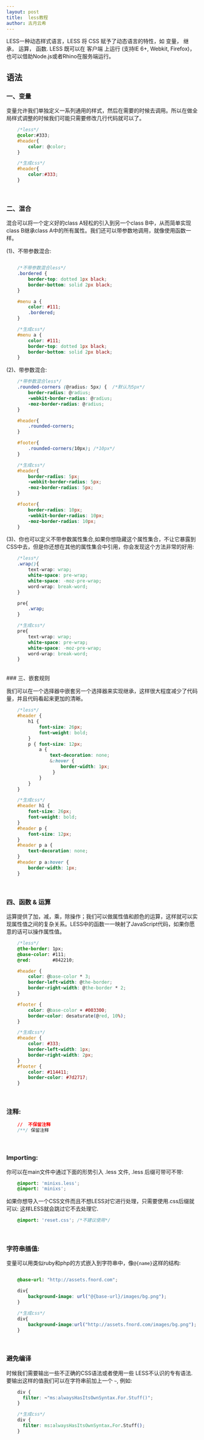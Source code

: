 ```yaml
---
layout: post
title:  less教程
author: 古月云希
---
```


LESS一种动态样式语言，LESS 将 CSS 赋予了动态语言的特性，如 变量， 继承， 运算， 函数. LESS 既可以在 客户端 上运行 (支持IE 6+, Webkit, Firefox)，也可以借助Node.js或者Rhino在服务端运行。


## 语法

### 一、变量

变量允许我们单独定义一系列通用的样式，然后在需要的时候去调用。所以在做全局样式调整的时候我们可能只需要修改几行代码就可以了。

```css
    /*less*/
    @color:#333;
    #header{
        color: @color;
    }

    /*生成css*/
    #header{
        color:#333;
    }
```

<br/>

### 二、混合

混合可以将一个定义好的class A轻松的引入到另一个class B中，从而简单实现class B继承class A中的所有属性。我们还可以带参数地调用，就像使用函数一样。


(1)、不带参数混合:

```css

    /*不带参数混合less*/
    .bordered {
        border-top: dotted 1px black;
        border-bottom: solid 2px black;
    }

    #menu a {
        color: #111;
        .bordered;
    }

    /*生成css*/
    #menu a {
        color: #111;
        border-top: dotted 1px black;
        border-bottom: solid 2px black;
    }

```

(2)、带参数混合:

```css
    /*带参数混合less*/
    .rounded-corners (@radius: 5px) {  /*默认为5px*/
        border-radius: @radius;
        -webkit-border-radius: @radius;
        -moz-border-radius: @radius;
    }

    #header{
        .rounded-corners;
    }

    #footer{
        .rounded-corners(10px); /*10px*/
    }

    /*生成css*/
    #header{
        border-radius: 5px;
        -webkit-border-radius: 5px;
        -moz-border-radius: 5px;
    }

    #footer{
        border-radius: 10px;
        -webkit-border-radius: 10px;
        -moz-border-radius: 10px;
    }
```

(3)、你也可以定义不带参数属性集合,如果你想隐藏这个属性集合，不让它暴露到CSS中去，但是你还想在其他的属性集合中引用，你会发现这个方法非常的好用:

```css
    /*less*/
    .wrap(){
        text-wrap: wrap;
        white-space: pre-wrap;
        white-space: -moz-pre-wrap;
        word-wrap: break-word;
    }

    pre{
        .wrap;
    }

    /*生成css*/
    pre{
        text-wrap: wrap;
        white-space: pre-wrap;
        white-space: -moz-pre-wrap;
        word-wrap: break-word;
    }
```

<br/>
### 三、嵌套规则

我们可以在一个选择器中嵌套另一个选择器来实现继承，这样很大程度减少了代码量，并且代码看起来更加的清晰。

```css
    /*less*/
    #header {
        h1 {
            font-size: 26px;
            font-weight: bold;
        }
        p { font-size: 12px;
            a { 
                text-decoration: none;
                &:hover { 
                    border-width: 1px;
                 }
            }
        }
    }

    /*生成css*/
    #header h1 {
        font-size: 26px;
        font-weight: bold;
    }
    #header p {
        font-size: 12px;
    }
    #header p a {
        text-decoration: none;
    }
    #header p a:hover {
        border-width: 1px;
    }
```

<br/>

### 四、函数 & 运算

运算提供了加，减，乘，除操作；我们可以做属性值和颜色的运算，这样就可以实现属性值之间的复杂关系。LESS中的函数一一映射了JavaScript代码，如果你愿意的话可以操作属性值。

```css
    /*less*/
    @the-border: 1px;
    @base-color: #111;
    @red:        #842210;

    #header {
        color: @base-color * 3;
        border-left-width: @the-border;
        border-right-width: @the-border * 2;
    }

    #footer { 
        color: @base-color + #003300;
        border-color: desaturate(@red, 10%);
    }

    /*生成css*/
    #header {
        color: #333;
        border-left-width: 1px;
        border-right-width: 2px;
    }
    #footer { 
        color: #114411;
        border-color: #7d2717;
    }

```
<br/>

### 注释:

```css
    //  不保留注释
    /**/ 保留注释
```
<br/>

### Importing:

你可以在main文件中通过下面的形势引入 .less 文件, .less 后缀可带可不带:

```css
    @import: 'minixs.less';
    @import: 'minixs';
```

如果你想导入一个CSS文件而且不想LESS对它进行处理，只需要使用.css后缀就可以: 这样LESS就会跳过它不去处理它.

```css
    @import: 'reset.css'; /*不建议使用*/
```
<br/>

### 字符串插值:

变量可以用类似ruby和php的方式嵌入到字符串中，像`@{name}`这样的结构:

```css

    @base-url: "http://assets.fnord.com";

    div{
        background-image: url("@{base-url}/images/bg.png");
    }

    /*生成css*/
    div{
        background-image:url("http://assets.fnord.com/images/bg.png");
    }
```
<br/>

### 避免编译
时候我们需要输出一些不正确的CSS语法或者使用一些 LESS不认识的专有语法.
要输出这样的值我们可以在字符串前加上一个 `~`, 例如:

```css
    div {
      filter: ~"ms:alwaysHasItsOwnSyntax.For.Stuff()";
    }

    /*生成css*/
    div {
      filter: ms:alwaysHasItsOwnSyntax.For.Stuff();
    }
```
